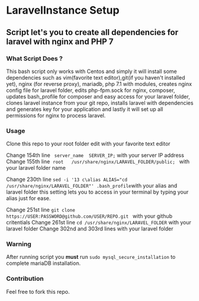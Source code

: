 # LaravelInstance Setup

## Script let's you to create all dependencies for laravel with nginx and PHP 7

### What Script Does ?
This bash script only works with Centos and simply it will install some dependencies such as vim(favorite text editor),git(if you haven't installed yet), nginx (for reverse proxy), mariadb, php 7.1 with modules, creates nginx config file for laravel folder, edits php-fpm.sock for nginx, composer, updates bash_profile for composer and easy access for your laravel folder, clones laravel instance from your git repo, installs laravel with dependencies and generates key for your application and lastly it will set up all permissions for nginx to process laravel.

### Usage 
Clone this repo to your root folder edit with your favorite text editor

Change 154th line ``` server_name  SERVER_IP;``` with your server IP address
Change 155th line  ```root   /usr/share/nginx/LARAVEL_FOLDER/public; ``` with your laravel folder name

Change 230th line ``` sed -i '13 c\alias ALIAS="cd /usr/share/nginx/LARAVEL_FOLDER"' .bash_profile ```with your alias and laravel folder this setting lets you to access in your terminal by typing your alias just for ease.

Change 251st line ```git clone https://USER:PASSWORD@github.com/USER/REPO.git ``` with your github critentials 
Change 261st line ```cd /usr/share/nginx/LARAVEL_FOLDER``` with your laravel folder
Change 302nd and 303rd  lines with your laravel folder

### Warning

After running script you **must** run ```sudo mysql_secure_installation``` to complete mariaDB installation.

### Contribution

Feel free to fork this repo.
